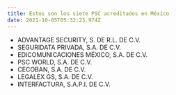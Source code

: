 ```yaml
---
title: Estos son los siete PSC acreditados en México
date: 2021-10-05T05:32:23.974Z
---
```

* ADVANTAGE SECURITY, S. DE R.L. DE C.V.
* SEGURIDATA PRIVADA, S.A. DE C.V. 
* EDICOMUNICACIONES MÉXICO, S.A. DE C.V. 
* PSC WORLD, S.A. DE C.V.
* CECOBAN, S.A. DE C.V. 
* LEGALEX GS, S.A. DE C.V.
* INTERFACTURA, S.A.P.I. DE C.V.